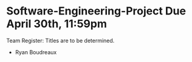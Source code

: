 # Software-Engineering-Project Due April 30th, 11:59pm

Team Register: Titles are to be determined.

* Ryan Boudreaux
